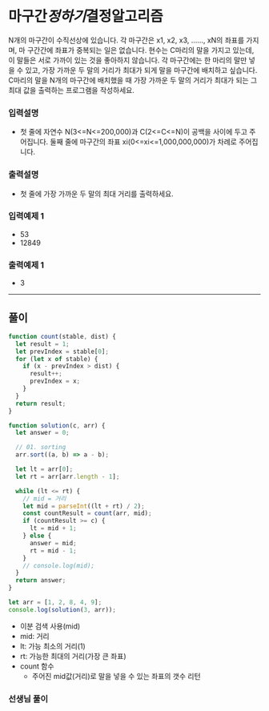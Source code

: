 # 마구간*정하기*결정알고리즘

N개의 마구간이 수직선상에 있습니다. 각 마구간은 x1, x2, x3, ......, xN의 좌표를 가지며, 마 구간간에 좌표가 중복되는 일은 없습니다.
현수는 C마리의 말을 가지고 있는데, 이 말들은 서로 가까이 있는 것을 좋아하지 않습니다. 각 마구간에는 한 마리의 말만 넣을 수 있고, 가장 가까운 두 말의 거리가 최대가 되게 말을 마구간에 배치하고 싶습니다.
C마리의 말을 N개의 마구간에 배치했을 때 가장 가까운 두 말의 거리가 최대가 되는 그 최대 값을 출력하는 프로그램을 작성하세요.

### 입력설명

- 첫 줄에 자연수 N(3<=N<=200,000)과 C(2<=C<=N)이 공백을 사이에 두고 주어집니다. 둘째 줄에 마구간의 좌표 xi(0<=xi<=1,000,000,000)가 차례로 주어집니다.

### 출력설명

- 첫 줄에 가장 가까운 두 말의 최대 거리를 출력하세요.

### 입력예제 1

- 53
- 12849

### 출력예제 1

- 3

---

## 풀이

```js
function count(stable, dist) {
  let result = 1;
  let prevIndex = stable[0];
  for (let x of stable) {
    if (x - prevIndex > dist) {
      result++;
      prevIndex = x;
    }
  }
  return result;
}

function solution(c, arr) {
  let answer = 0;

  // 01. sorting
  arr.sort((a, b) => a - b);

  let lt = arr[0];
  let rt = arr[arr.length - 1];

  while (lt <= rt) {
    // mid = 거리
    let mid = parseInt((lt + rt) / 2);
    const countResult = count(arr, mid);
    if (countResult >= c) {
      lt = mid + 1;
    } else {
      answer = mid;
      rt = mid - 1;
    }
    // console.log(mid);
  }
  return answer;
}

let arr = [1, 2, 8, 4, 9];
console.log(solution(3, arr));
```

- 이분 검색 사용(mid)
- mid: 거리
- lt: 가능 최소의 거리(1)
- rt: 가능한 최대의 거리(가장 큰 좌표)
- count 함수
  - 주어진 mid값(거리)로 말을 넣을 수 있는 좌표의 갯수 리턴

### 선생님 풀이

```js

```

